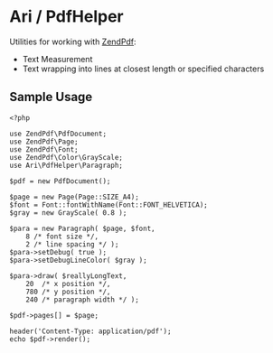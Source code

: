 Ari / PdfHelper
===============

Utilities for working with [ZendPdf](//github.com/zendframework/ZendPdf):

- Text Measurement
- Text wrapping into lines at closest length or specified characters


Sample Usage
------------

	<?php

	use ZendPdf\PdfDocument;
	use ZendPdf\Page;
	use ZendPdf\Font;
	use ZendPdf\Color\GrayScale;
	use Ari\PdfHelper\Paragraph;

	$pdf = new PdfDocument();

	$page = new Page(Page::SIZE_A4);
	$font = Font::fontWithName(Font::FONT_HELVETICA);
	$gray = new GrayScale( 0.8 );

	$para = new Paragraph( $page, $font,
		8 /* font size */,
		2 /* line spacing */ );
	$para->setDebug( true );
	$para->setDebugLineColor( $gray );

	$para->draw( $reallyLongText,
		20  /* x position */,
		780 /* y position */,
		240 /* paragraph width */ );

	$pdf->pages[] = $page;

	header('Content-Type: application/pdf');
	echo $pdf->render();